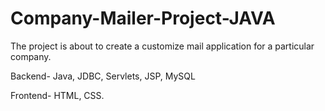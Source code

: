 # Company-Mailer-Project-JAVA
The project is about to create a customize mail application for a particular company.

Backend- Java, JDBC, Servlets, JSP, MySQL

Frontend- HTML, CSS.
